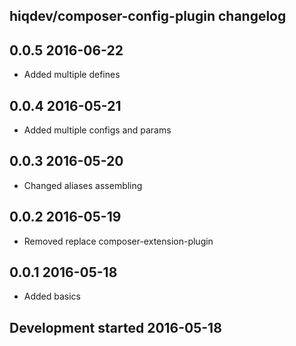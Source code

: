 hiqdev/composer-config-plugin changelog
---------------------------------------

## 0.0.5 2016-06-22

- Added multiple defines

## 0.0.4 2016-05-21

- Added multiple configs and params

## 0.0.3 2016-05-20

- Changed aliases assembling

## 0.0.2 2016-05-19

- Removed replace composer-extension-plugin

## 0.0.1 2016-05-18

- Added basics

## Development started 2016-05-18

